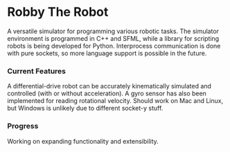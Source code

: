# Robby The Robot
A versatile simulator for programming various robotic tasks.  The simulator environment is programmed in C++ and SFML, while a library for scripting robots is being developed for Python.  Interprocess communication is done with pure sockets, so more language support is possible in the future.

### Current Features

A differential-drive robot can be accurately kinematically simulated and controlled (with or without acceleration).  A gyro sensor has also been implemented for reading rotational velocity.  Should work on Mac and Linux, but Windows is unlikely due to different socket-y stuff.

### Progress

Working on expanding functionality and extensibility.
